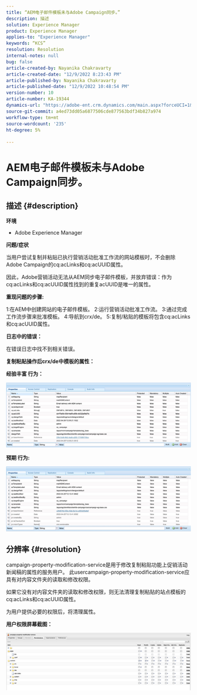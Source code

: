 ```yaml
---
title: “AEM电子邮件模板未与Adobe Campaign同步。”
description: 描述
solution: Experience Manager
product: Experience Manager
applies-to: "Experience Manager"
keywords: “KCS”
resolution: Resolution
internal-notes: null
bug: false
article-created-by: Nayanika Chakravarty
article-created-date: "12/9/2022 8:23:43 PM"
article-published-by: Nayanika Chakravarty
article-published-date: "12/9/2022 10:48:54 PM"
version-number: 10
article-number: KA-19344
dynamics-url: "https://adobe-ent.crm.dynamics.com/main.aspx?forceUCI=1&pagetype=entityrecord&etn=knowledgearticle&id=dd278a5b-ff77-ed11-81aa-6045bd006b3d"
source-git-commit: a4ed73dd05a6877506cde877563bdf34b827a974
workflow-type: tm+mt
source-wordcount: '235'
ht-degree: 5%

---
```


# AEM电子邮件模板未与Adobe Campaign同步。

## 描述 {#description}


<b>环境</b>

- Adobe Experience Manager

<b>问题/症状</b>

当用户尝试复制并粘贴已执行营销活动批准工作流的网站模板时，不会删除Adobe Campaign的cq:acLinks和cq:acUUID属性。

因此，Adobe营销活动无法从AEM同步电子邮件模板，并放弃错误：作为cq:acLinks和cq:acUUID属性找到的重复acUUID是唯一的属性。



<b>重现问题的步骤:</b>

1:在AEM中创建网站的电子邮件模板。
2:运行营销活动批准工作流。
3:通过完成工作流步骤来批准模板。
4:导航到crx/de。
5:复制/粘贴的模板将包含cq:acLinks和cq:acUUID属性。

<b>日志中的错误：</b>

在错误日志中找不到相关错误。



<b>复制粘贴操作后crx/de中模板的属性：</b>

<b>经验丰富 </b><b>行为：</b>

![](assets/___de278a5b-ff77-ed11-81aa-6045bd006b3d___.jpeg)

<b>预期 </b><b>行为</b><b>:</b>

![](assets/___e0278a5b-ff77-ed11-81aa-6045bd006b3d___.jpeg)


## 分辨率 {#resolution}


campaign-property-modification-service是用于修改复制粘贴功能上促销活动新闻稿的属性的服务用户。
此usercampaign-property-modification-service应具有对内容文件夹的读取和修改权限。

如果它没有对内容文件夹的读取和修改权限，则无法清理复制粘贴的站点模板的cq:acLinks和cq:acUUID属性。

为用户提供必要的权限后，将清理属性。

<b>用户权限屏幕截图：</b>

![](assets/5443ef52-35cc-ec11-a7b5-6045bd00db33.png)
